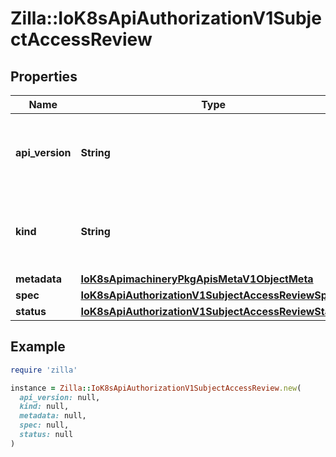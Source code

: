# Zilla::IoK8sApiAuthorizationV1SubjectAccessReview

## Properties

| Name | Type | Description | Notes |
| ---- | ---- | ----------- | ----- |
| **api_version** | **String** | APIVersion defines the versioned schema of this representation of an object. Servers should convert recognized schemas to the latest internal value, and may reject unrecognized values. More info: https://git.k8s.io/community/contributors/devel/sig-architecture/api-conventions.md#resources | [optional] |
| **kind** | **String** | Kind is a string value representing the REST resource this object represents. Servers may infer this from the endpoint the client submits requests to. Cannot be updated. In CamelCase. More info: https://git.k8s.io/community/contributors/devel/sig-architecture/api-conventions.md#types-kinds | [optional] |
| **metadata** | [**IoK8sApimachineryPkgApisMetaV1ObjectMeta**](IoK8sApimachineryPkgApisMetaV1ObjectMeta.md) |  | [optional] |
| **spec** | [**IoK8sApiAuthorizationV1SubjectAccessReviewSpec**](IoK8sApiAuthorizationV1SubjectAccessReviewSpec.md) |  |  |
| **status** | [**IoK8sApiAuthorizationV1SubjectAccessReviewStatus**](IoK8sApiAuthorizationV1SubjectAccessReviewStatus.md) |  | [optional] |

## Example

```ruby
require 'zilla'

instance = Zilla::IoK8sApiAuthorizationV1SubjectAccessReview.new(
  api_version: null,
  kind: null,
  metadata: null,
  spec: null,
  status: null
)
```

